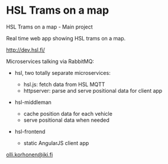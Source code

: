 # HSL Trams on a map
HSL Trams on a map - Main project

Real time web app showing HSL trams on a map.

http://dev.hsl.fi/

Microservices talking via RabbitMQ:

* hsl, two totally separate microservices:
  * hsl.js: fetch data from HSL MQTT
  * httpserver: parse and serve positional data for client app

* hsl-middleman
  * cache position data for each vehicle
  * serve positional data when needed

* hsl-frontend
  * static AngularJS client app

olli.korhonen@iki.fi


